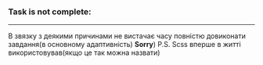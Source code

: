 ### Task is not complete:
_____
В звязку з деякими причинами не вистачає часу повністю довиконати завдання(в основному адаптивність)
__Sorry__)
P.S. Scss вперше в житті використовував(якщо це так можна назвати)

